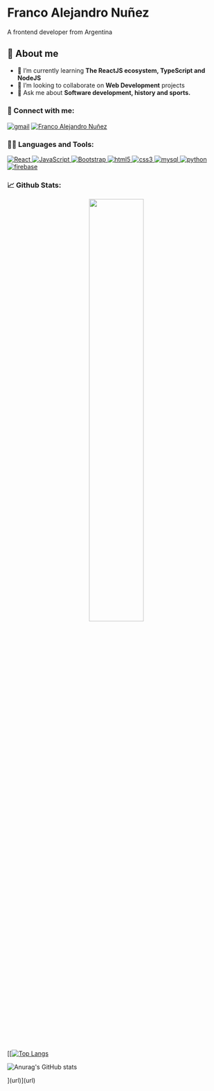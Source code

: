 <h1>Franco Alejandro Nuñez</h1><p>A frontend developer from Argentina</p>

## 📖 About me
- 🌱 I’m currently learning **The ReactJS ecosystem, TypeScript and NodeJS**
- 🤝 I’m looking to collaborate on **Web Development** projects
- 💬 Ask me about **Software development, history and sports.**

### 🙋‍ Connect with me:
<p align="left">
<a href="mailto:franconunez500@gmail.com" target="blank"><img align="center" src="https://img.shields.io/badge/Gmail-red?style=for-the-badge&logo=Microsoft%20Outlook&logoColor=white&color=e05d44" alt="gmail"/></a>
<a href="https://linkedin.com/in/franco954" target="blank"><img align="center" src="https://img.shields.io/badge/linkedin%20-%230077B5.svg?&style=for-the-badge&logo=linkedin&logoColor=white" alt="Franco Alejandro Nuñez"/></a>


### 👨‍💻 Languages and Tools:
<p align="left">
<a href="https://reactjs.org/docs/getting-started.html" target="_blank"> <img src="https://img.shields.io/badge/-React-blue?style=for-the-badge&logo=react" alt="React"/> </a> <a href="https://developer.mozilla.org/en-US/docs/Web/javascript" target="_blank"> <img src="https://img.shields.io/badge/javscript-%F7DF1E.svg?style=for-the-badge&logo=javascript&logoColor=black&color=F7DF1E" alt="JavaScript"/> </a> <a href="https://getbootstrap.com/docs/5.0/getting-started/introduction/" target="_blank"> <img src="https://img.shields.io/badge/Bootstrap-blueviolet?style=for-the-badge&logo=bootstrap&logoColor=black&color=7952b3" alt="Bootstrap"/> </a> 
 <a href="https://www.w3.org/html/" target="_blank"> <img src="https://img.shields.io/badge/html5%20-%23E34F26.svg?&style=for-the-badge&logo=html5&logoColor=white" alt="html5"/> </a> <a href="https://www.w3schools.com/css/" target="_blank"> <img src="https://img.shields.io/badge/css3%20-%231572BA.svg?&style=for-the-badge&logo=css3&logoColor=white" alt="css3"/> </a> </a> <a href="https://www.mysql.com/" target="_blank"> <img src="https://img.shields.io/badge/mysql-%2300f.svg?&style=for-the-badge&logo=mysql&logoColor=white" alt="mysql"/> </a> <a href="https://www.python.org" target="_blank"> <img src="https://img.shields.io/badge/python%20-%2314354C.svg?&style=for-the-badge&logo=python&logoColor=white" alt="python"/> </a> 
<a href="https://www.firebase.com/" target="_blank"> <img src="https://img.shields.io/badge/Firebase-important?style=for-the-badge&logo=firebase&logoColor=white" alt="firebase"/> </a>
</p>
  
### 📈 Github Stats:
<p align="center">

 <!--
<a href="https://github.com/franco954">
<a href="https://github.com/franco954">
  <img align="center" src="https://github-readme-stats.anuraghazra1.vercel.app/api/top-langs/?username=franco954&layout=compact&langs_count=8&theme=dracula" />
</a>
-->
<a href="https://github.com/franco954">
<img width="50%" src="https://github-readme-streak-stats.herokuapp.com/?user=franco954&show_icons=true&locale=en&layout=compact&theme=dracula&line_height=0" />
</a>
</p>

[[[![Top Langs](https://github-readme-stats.vercel.app/api/top-langs/?username=franco954&layout=compact&theme=radical)](https://github.com/anuraghazra/github-readme-stats)

![Anurag's GitHub stats](https://github-readme-stats.vercel.app/api?username=franco954&show_icons=true&theme=radical)

](url)](url)


<!--


[<h3 align="left">Languages and Tools:</h3>
<p align="left"> <a href="https://www.w3schools.com/css/" target="_blank"> <img src="https://raw.githubusercontent.com/devicons/devicon/master/icons/css3/css3-original-wordmark.svg" alt="css3" width="40" height="40"/> </a> <a href="https://www.w3.org/html/" target="_blank"> <img src="https://raw.githubusercontent.com/devicons/devicon/master/icons/html5/html5-original-wordmark.svg" alt="html5" width="40" height="40"/> </a> <a href="https://developer.mozilla.org/en-US/docs/Web/JavaScript" target="_blank"> <img src="https://raw.githubusercontent.com/devicons/devicon/master/icons/javascript/javascript-original.svg" alt="javascript" width="40" height="40"/> </a> <a href="https://www.mysql.com/" target="_blank"> <img src="https://raw.githubusercontent.com/devicons/devicon/master/icons/mysql/mysql-original-wordmark.svg" alt="mysql" width="40" height="40"/> </a> <a href="https://www.python.org" target="_blank"> <img src="https://raw.githubusercontent.com/devicons/devicon/master/icons/python/python-original.svg" alt="python" width="40" height="40"/> </a> <a href="https://www.sqlite.org/" target="_blank"> <img src="https://www.vectorlogo.zone/logos/sqlite/sqlite-icon.svg" alt="sqlite" width="40" height="40"/> </a> 
  <a href="https://es.reactjs.org/" target="_blank"> <img alt="react" width="40" height="40"src="https://raw.githubusercontent.com/github/explore/80688e429a7d4ef2fca1e82350fe8e3517d3494d/topics/react/react.png"> </a>
   <a href="https://getbootstrap.com/" target="_blank"> <img alt="bootstrap" width="40" height="40"src="https://raw.githubusercontent.com/github/explore/80688e429a7d4ef2fca1e82350fe8e3517d3494d/topics/bootstrap/bootstrap.png"> </a>
                  <a className="icon m-2" href="https://jquery.com/" target="_blank" rel="noreferrer">
                    <img alt="jquery" width="40" height="40" src="https://raw.githubusercontent.com/devicons/devicon/master/icons/jquery/jquery-original.svg" /> </a>
                <a className="icon m-2" href="https://sass-lang.com/" target="_blank" rel="noreferrer">
                    <img alt="sass" width="40" height="40" src="https://raw.githubusercontent.com/devicons/devicon/master/icons/sass/sass-original.svg" /> </a>
</p>
](url)

-->


